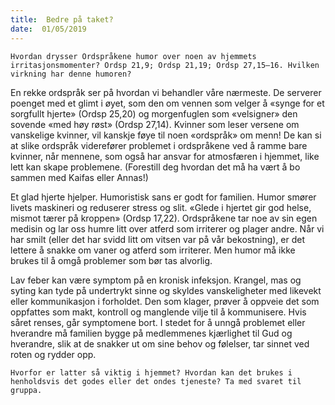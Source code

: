 ```yaml
---
title:  Bedre på taket?
date:  01/05/2019
---
```


`Hvordan drysser Ordspråkene humor over noen av hjemmets irritasjonsmomenter? Ordsp 21,9; Ordsp 21,19; Ordsp 27,15–16. Hvilken virkning har denne humoren?`

En rekke ordspråk ser på hvordan vi behandler våre nærmeste. De serverer poenget med et glimt i øyet, som den om vennen som velger å «synge for et sorgfullt hjerte» (Ordsp 25,20) og morgenfuglen som «velsigner» den sovende «med høy røst» (Ordsp 27,14). Kvinner som leser versene om vanskelige kvinner, vil kanskje føye til noen «ordspråk» om menn! De kan si at slike ordspråk viderefører problemet i ordspråkene ved å ramme bare kvinner, når mennene, som også har ansvar for atmosfæren i hjemmet, like lett kan skape problemene. (Forestill deg hvordan det må ha vært å bo sammen med Kaifas eller Annas!)

Et glad hjerte hjelper. Humoristisk sans er godt for familien. Humor smører livets maskineri og reduserer stress og slit. «Glede i hjertet gir god helse, mismot tærer på kroppen» (Ordsp 17,22). Ordspråkene tar noe av sin egen medisin og lar oss humre litt over atferd som irriterer og plager andre. Når vi har smilt (eller det har svidd litt om vitsen var på vår bekostning), er det lettere å snakke om vaner og atferd som irriterer. Men humor må ikke brukes til å omgå problemer som bør tas alvorlig.

Lav feber kan være symptom på en kronisk infeksjon. Krangel, mas og syting kan tyde på undertrykt sinne og skyldes vanskeligheter med likevekt eller kommunikasjon i forholdet. Den som klager, prøver å oppveie det som oppfattes som makt, kontroll og manglende vilje til å kommunisere. Hvis såret renses, går symptomene bort. I stedet for å unngå problemet eller hverandre må familien bygge på medlemmenes kjærlighet til Gud og hverandre, slik at de snakker ut om sine behov og følelser, tar sinnet ved roten og rydder opp.

`Hvorfor er latter så viktig i hjemmet? Hvordan kan det brukes i henholdsvis det godes eller det ondes tjeneste? Ta med svaret til gruppa.`